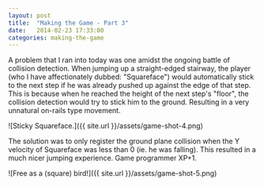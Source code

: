 ```yaml
---
layout: post
title:  "Making the Game - Part 3"
date:   2014-02-23 17:33:00
categories: making-the-game
---
```


A problem that I ran into today was one amidst the ongoing battle of collision detection. When jumping up a straight-edged stairway, the player (who I have affectionately dubbed: "Squareface") would automatically stick to the next step if he was already pushed up against the edge of that step. This is because when he reached the height of the next step's "floor", the collision detection would try to stick him to the ground. Resulting in a very unnatural on-rails type movement.

![Sticky Squareface.]({{ site.url }}/assets/game-shot-4.png)

The solution was to only register the ground plane collision when the Y velocity of Squareface was less than 0 (ie. he was falling). This resulted in a much nicer jumping experience. Game programmer XP+1.

![Free as a (square) bird!]({{ site.url }}/assets/game-shot-5.png)
